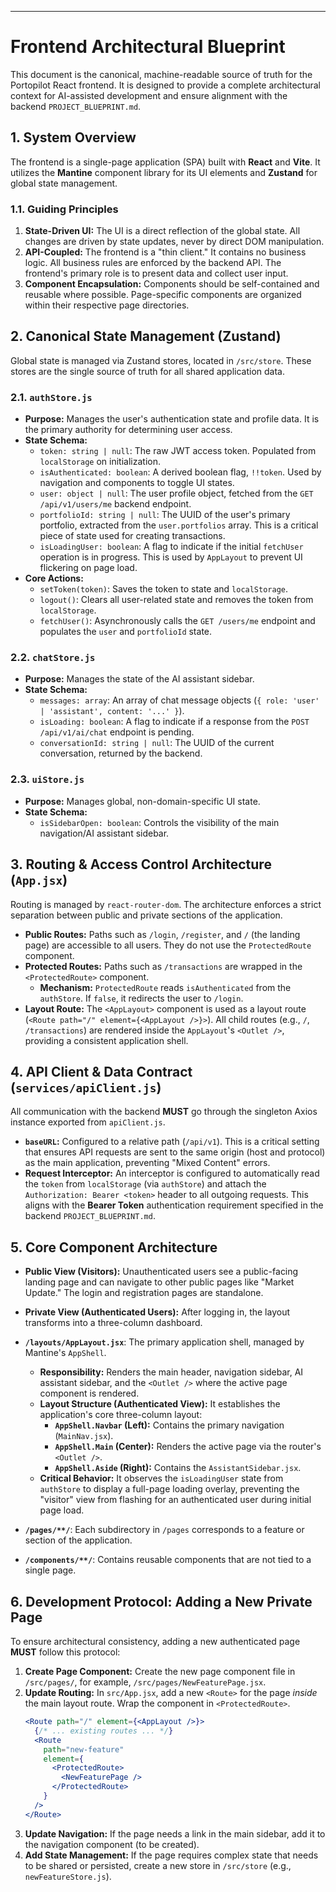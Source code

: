 
---
# Frontend Architectural Blueprint

This document is the canonical, machine-readable source of truth for the Portopilot React frontend. It is designed to provide a complete architectural context for AI-assisted development and ensure alignment with the backend `PROJECT_BLUEPRINT.md`.

## 1. System Overview

The frontend is a single-page application (SPA) built with **React** and **Vite**. It utilizes the **Mantine** component library for its UI elements and **Zustand** for global state management.

### 1.1. Guiding Principles

1.  **State-Driven UI:** The UI is a direct reflection of the global state. All changes are driven by state updates, never by direct DOM manipulation.
2.  **API-Coupled:** The frontend is a "thin client." It contains no business logic. All business rules are enforced by the backend API. The frontend's primary role is to present data and collect user input.
3.  **Component Encapsulation:** Components should be self-contained and reusable where possible. Page-specific components are organized within their respective page directories.

## 2. Canonical State Management (Zustand)

Global state is managed via Zustand stores, located in `/src/store`. These stores are the single source of truth for all shared application data.

### 2.1. `authStore.js`
*   **Purpose:** Manages the user's authentication state and profile data. It is the primary authority for determining user access.
*   **State Schema:**
    *   `token: string | null`: The raw JWT access token. Populated from `localStorage` on initialization.
    *   `isAuthenticated: boolean`: A derived boolean flag, `!!token`. Used by navigation and components to toggle UI states.
    *   `user: object | null`: The user profile object, fetched from the `GET /api/v1/users/me` backend endpoint.
    *   `portfolioId: string | null`: The UUID of the user's primary portfolio, extracted from the `user.portfolios` array. This is a critical piece of state used for creating transactions.
    *   `isLoadingUser: boolean`: A flag to indicate if the initial `fetchUser` operation is in progress. This is used by `AppLayout` to prevent UI flickering on page load.
*   **Core Actions:**
    *   `setToken(token)`: Saves the token to state and `localStorage`.
    *   `logout()`: Clears all user-related state and removes the token from `localStorage`.
    *   `fetchUser()`: Asynchronously calls the `GET /users/me` endpoint and populates the `user` and `portfolioId` state.

### 2.2. `chatStore.js`
*   **Purpose:** Manages the state of the AI assistant sidebar.
*   **State Schema:**
    *   `messages: array`: An array of chat message objects (`{ role: 'user' | 'assistant', content: '...' }`).
    *   `isLoading: boolean`: A flag to indicate if a response from the `POST /api/v1/ai/chat` endpoint is pending.
    *   `conversationId: string | null`: The UUID of the current conversation, returned by the backend.

### 2.3. `uiStore.js`
*   **Purpose:** Manages global, non-domain-specific UI state.
*   **State Schema:**
    *   `isSidebarOpen: boolean`: Controls the visibility of the main navigation/AI assistant sidebar.

## 3. Routing & Access Control Architecture (`App.jsx`)

Routing is managed by `react-router-dom`. The architecture enforces a strict separation between public and private sections of the application.

*   **Public Routes:** Paths such as `/login`, `/register`, and `/` (the landing page) are accessible to all users. They do not use the `ProtectedRoute` component.
*   **Protected Routes:** Paths such as `/transactions` are wrapped in the `<ProtectedRoute>` component.
    *   **Mechanism:** `ProtectedRoute` reads `isAuthenticated` from the `authStore`. If `false`, it redirects the user to `/login`.
*   **Layout Route:** The `<AppLayout>` component is used as a layout route (`<Route path="/" element={<AppLayout />}>`). All child routes (e.g., `/`, `/transactions`) are rendered inside the `AppLayout`'s `<Outlet />`, providing a consistent application shell.

## 4. API Client & Data Contract (`services/apiClient.js`)

All communication with the backend **MUST** go through the singleton Axios instance exported from `apiClient.js`.

*   **`baseURL`:** Configured to a relative path (`/api/v1`). This is a critical setting that ensures API requests are sent to the same origin (host and protocol) as the main application, preventing "Mixed Content" errors.
*   **Request Interceptor:** An interceptor is configured to automatically read the `token` from `localStorage` (via `authStore`) and attach the `Authorization: Bearer <token>` header to all outgoing requests. This aligns with the **Bearer Token** authentication requirement specified in the backend `PROJECT_BLUEPRINT.md`.

## 5. Core Component Architecture

*   **Public View (Visitors):** Unauthenticated users see a public-facing landing page and can navigate to other public pages like "Market Update." The login and registration pages are standalone.
*   **Private View (Authenticated Users):** After logging in, the layout transforms into a three-column dashboard.

*   **`/layouts/AppLayout.jsx`**: The primary application shell, managed by Mantine's `AppShell`.
    *   **Responsibility:** Renders the main header, navigation sidebar, AI assistant sidebar, and the `<Outlet />` where the active page component is rendered.
    *   **Layout Structure (Authenticated View):** It establishes the application's core three-column layout:
        *   **`AppShell.Navbar` (Left):** Contains the primary navigation (`MainNav.jsx`).
        *   **`AppShell.Main` (Center):** Renders the active page via the router's `<Outlet />`.
        *   **`AppShell.Aside` (Right):** Contains the `AssistantSidebar.jsx`.
    *   **Critical Behavior:** It observes the `isLoadingUser` state from `authStore` to display a full-page loading overlay, preventing the "visitor" view from flashing for an authenticated user during initial page load.
*   **`/pages/**/`**: Each subdirectory in `/pages` corresponds to a feature or section of the application.
*   **`/components/**/`**: Contains reusable components that are not tied to a single page.

## 6. Development Protocol: Adding a New Private Page

To ensure architectural consistency, adding a new authenticated page **MUST** follow this protocol:

1.  **Create Page Component:** Create the new page component file in `/src/pages/`, for example, `/src/pages/NewFeaturePage.jsx`.
2.  **Update Routing:** In `src/App.jsx`, add a new `<Route>` for the page *inside* the main layout route. Wrap the component in `<ProtectedRoute>`.
    ```jsx
    <Route path="/" element={<AppLayout />}>
      {/* ... existing routes ... */}
      <Route
        path="new-feature"
        element={
          <ProtectedRoute>
            <NewFeaturePage />
          </ProtectedRoute>
        }
      />
    </Route>
    ```
3.  **Update Navigation:** If the page needs a link in the main sidebar, add it to the navigation component (to be created).
4.  **Add State Management:** If the page requires complex state that needs to be shared or persisted, create a new store in `/src/store` (e.g., `newFeatureStore.js`).